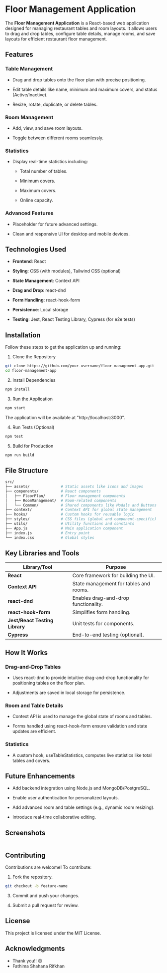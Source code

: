 **Floor Management Application**
================================
The **Floor Management Application** is a React-based web application designed for managing restaurant tables and room layouts. It allows users to drag and drop tables, configure table details, manage rooms, and save layouts for efficient restaurant floor management.

**Features**
------------

### **Table Management**

*   Drag and drop tables onto the floor plan with precise positioning.
    
*   Edit table details like name, minimum and maximum covers, and status (Active/Inactive).
    
*   Resize, rotate, duplicate, or delete tables.
    

### **Room Management**

*   Add, view, and save room layouts.
    
*   Toggle between different rooms seamlessly.
    

### **Statistics**

*   Display real-time statistics including:
    
    *   Total number of tables.
        
    *   Minimum covers.
        
    *   Maximum covers.
        
    *   Online capacity.
        

### **Advanced Features**

*   Placeholder for future advanced settings.
    
*   Clean and responsive UI for desktop and mobile devices.
    

**Technologies Used**
---------------------

*   **Frontend**: React
    
*   **Styling**: CSS (with modules), Tailwind CSS (optional)
    
*   **State Management**: Context API
    
*   **Drag and Drop**: react-dnd
    
*   **Form Handling**: react-hook-form
    
*   **Persistence**: Local storage
    
*   **Testing**: Jest, React Testing Library, Cypress (for e2e tests)
    

**Installation**
----------------

Follow these steps to get the application up and running:

1. Clone the Repository
```bash
git clone https://github.com/your-username/floor-management-app.git
cd floor-management-app
```

2. Install Dependencies
```bash
npm install
```

3. Run the Application
```bash
npm start
```
The application will be available at "http://localhost:3000".

4. Run Tests (Optional)
```bash
npm test
```

5. Build for Production
```bash
npm run build
```    

**File Structure**
------------------
```bash
src/
├── assets/              # Static assets like icons and images
├── components/          # React components
│   ├── FloorPlan/       # Floor management components
│   ├── RoomManagement/  # Room-related components
│   └── Common/          # Shared components like Modals and Buttons
├── context/             # Context API for global state management
├── hooks/               # Custom hooks for reusable logic
├── styles/              # CSS files (global and component-specific)
├── utils/               # Utility functions and constants
├── App.js               # Main application component
├── index.js             # Entry point
└── index.css            # Global styles

```

**Key Libraries and Tools**
---------------------------

| **Library/Tool**          | **Purpose**                                   |
|---------------------------|-----------------------------------------------|
| **React**                 | Core framework for building the UI.          |
| **Context API**           | State management for tables and rooms.       |
| **react-dnd**             | Enables drag-and-drop functionality.         |
| **react-hook-form**       | Simplifies form handling.                    |
| **Jest/React Testing Library** | Unit tests for components.               |
| **Cypress**               | End-to-end testing (optional).               |


**How It Works**
----------------

### **Drag-and-Drop Tables**

*   Uses react-dnd to provide intuitive drag-and-drop functionality for positioning tables on the floor plan.
    
*   Adjustments are saved in local storage for persistence.
    

### **Room and Table Details**

*   Context API is used to manage the global state of rooms and tables.
    
*   Forms handled using react-hook-form ensure validation and state updates are efficient.
    

### **Statistics**

*   A custom hook, useTableStatistics, computes live statistics like total tables and covers.
    

**Future Enhancements**
-----------------------

*   Add backend integration using Node.js and MongoDB/PostgreSQL.
    
*   Enable user authentication for personalized layouts.
    
*   Add advanced room and table settings (e.g., dynamic room resizing).
    
*   Introduce real-time collaborative editing.
    

**Screenshots**
---------------

<img screenshot="11.jpg" width="250"/> 


**Contributing**
----------------

Contributions are welcome! To contribute:

1.  Fork the repository. 
```bash
git checkout -b feature-name
```
    
3.  Commit and push your changes.
    
4.  Submit a pull request for review.
    

**License**
-----------

This project is licensed under the MIT License.

**Acknowledgments**
-------------------

*   Thank you!! 😊
*   Fathima Shahana Rifkhan
